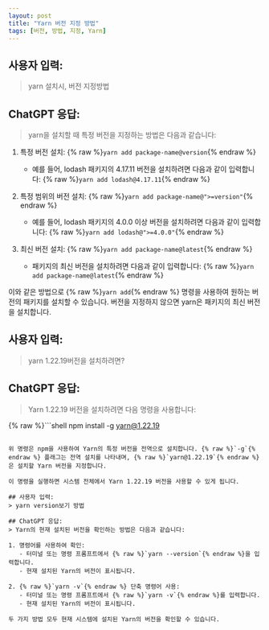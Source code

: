```yaml
---
layout: post
title: "Yarn 버전 지정 방법"
tags: [버전, 방법, 지정, Yarn]
---
```


## 사용자 입력:
> yarn 설치시, 버전 지정방법

## ChatGPT 응답:
> yarn을 설치할 때 특정 버전을 지정하는 방법은 다음과 같습니다:

1. 특정 버전 설치: {% raw %}`yarn add package-name@version`{% endraw %}
   - 예를 들어, lodash 패키지의 4.17.11 버전을 설치하려면 다음과 같이 입력합니다: {% raw %}`yarn add lodash@4.17.11`{% endraw %}

2. 특정 범위의 버전 설치: {% raw %}`yarn add package-name@">=version"`{% endraw %}
   - 예를 들어, lodash 패키지의 4.0.0 이상 버전을 설치하려면 다음과 같이 입력합니다: {% raw %}`yarn add lodash@">=4.0.0"`{% endraw %}

3. 최신 버전 설치: {% raw %}`yarn add package-name@latest`{% endraw %}
   - 패키지의 최신 버전을 설치하려면 다음과 같이 입력합니다: {% raw %}`yarn add package-name@latest`{% endraw %}

이와 같은 방법으로 {% raw %}`yarn add`{% endraw %} 명령을 사용하여 원하는 버전의 패키지를 설치할 수 있습니다. 버전을 지정하지 않으면 yarn은 패키지의 최신 버전을 설치합니다.

## 사용자 입력:
> yarn 1.22.19버전을 설치하려면?

## ChatGPT 응답:
> Yarn 1.22.19 버전을 설치하려면 다음 명령을 사용합니다:

{% raw %}```shell
npm install -g yarn@1.22.19
```{% endraw %}

위 명령은 npm을 사용하여 Yarn의 특정 버전을 전역으로 설치합니다. {% raw %}`-g`{% endraw %} 플래그는 전역 설치를 나타내며, {% raw %}`yarn@1.22.19`{% endraw %}은 설치할 Yarn 버전을 지정합니다.

이 명령을 실행하면 시스템 전체에서 Yarn 1.22.19 버전을 사용할 수 있게 됩니다.

## 사용자 입력:
> yarn version보기 방법

## ChatGPT 응답:
> Yarn의 현재 설치된 버전을 확인하는 방법은 다음과 같습니다:

1. 명령어를 사용하여 확인: 
   - 터미널 또는 명령 프롬프트에서 {% raw %}`yarn --version`{% endraw %}을 입력합니다.
   - 현재 설치된 Yarn의 버전이 표시됩니다.

2. {% raw %}`yarn -v`{% endraw %} 단축 명령어 사용:
   - 터미널 또는 명령 프롬프트에서 {% raw %}`yarn -v`{% endraw %}를 입력합니다.
   - 현재 설치된 Yarn의 버전이 표시됩니다.

두 가지 방법 모두 현재 시스템에 설치된 Yarn의 버전을 확인할 수 있습니다.

